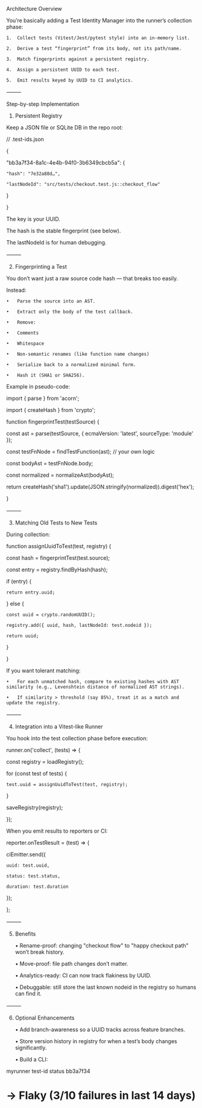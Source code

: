 Architecture Overview

You’re basically adding a Test Identity Manager into the runner’s collection phase:

    1.	Collect tests (Vitest/Jest/pytest style) into an in-memory list.

    2.	Derive a test “fingerprint” from its body, not its path/name.

    3.	Match fingerprints against a persistent registry.

    4.	Assign a persistent UUID to each test.

    5.	Emit results keyed by UUID to CI analytics.

⸻

Step-by-step Implementation

1. Persistent Registry

Keep a JSON file or SQLite DB in the repo root:

// .test-ids.json

{

"bb3a7f34-8a1c-4e4b-94f0-3b6349cbcb5a": {

    "hash": "7e32a88d…",

    "lastNodeId": "src/tests/checkout.test.js::checkout_flow"

}

}

The key is your UUID.

The hash is the stable fingerprint (see below).

The lastNodeId is for human debugging.

⸻

2. Fingerprinting a Test

You don’t want just a raw source code hash — that breaks too easily.

Instead:

    •	Parse the source into an AST.

    •	Extract only the body of the test callback.

    •	Remove:

    •	Comments

    •	Whitespace

    •	Non-semantic renames (like function name changes)

    •	Serialize back to a normalized minimal form.

    •	Hash it (SHA1 or SHA256).

Example in pseudo-code:

import { parse } from 'acorn';

import { createHash } from 'crypto';

function fingerprintTest(testSource) {

const ast = parse(testSource, { ecmaVersion: 'latest', sourceType: 'module' });

const testFnNode = findTestFunction(ast); // your own logic

const bodyAst = testFnNode.body;

const normalized = normalizeAst(bodyAst);

return createHash('sha1').update(JSON.stringify(normalized)).digest('hex');

}

⸻

3. Matching Old Tests to New Tests

During collection:

function assignUuidToTest(test, registry) {

const hash = fingerprintTest(test.source);

const entry = registry.findByHash(hash);

if (entry) {

    return entry.uuid;

} else {

    const uuid = crypto.randomUUID();

    registry.add({ uuid, hash, lastNodeId: test.nodeid });

    return uuid;

}

}

If you want tolerant matching:

    •	For each unmatched hash, compare to existing hashes with AST similarity (e.g., Levenshtein distance of normalized AST strings).

    •	If similarity > threshold (say 85%), treat it as a match and update the registry.

⸻

4. Integration into a Vitest-like Runner

You hook into the test collection phase before execution:

runner.on('collect', (tests) => {

const registry = loadRegistry();

for (const test of tests) {

    test.uuid = assignUuidToTest(test, registry);

}

saveRegistry(registry);

});

When you emit results to reporters or CI:

reporter.onTestResult = (test) => {

ciEmitter.send({

    uuid: test.uuid,

    status: test.status,

    duration: test.duration

});

};

⸻

5. Benefits

   • Rename-proof: changing "checkout flow" to "happy checkout path" won’t break history.

   • Move-proof: file path changes don’t matter.

   • Analytics-ready: CI can now track flakiness by UUID.

   • Debuggable: still store the last known nodeid in the registry so humans can find it.

⸻

6. Optional Enhancements

   • Add branch-awareness so a UUID tracks across feature branches.

   • Store version history in registry for when a test’s body changes significantly.

   • Build a CLI:

myrunner test-id status bb3a7f34

# → Flaky (3/10 failures in last 14 days)
